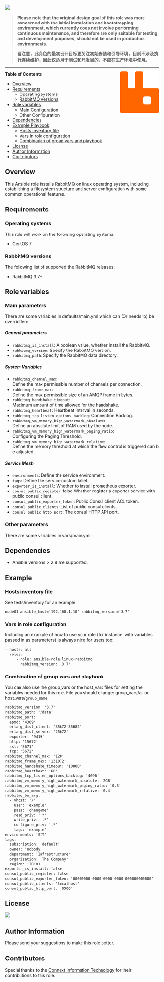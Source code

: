 ![](https://img.shields.io/badge/Ansible-RabbitMQ-green.svg?logo=angular&style=for-the-badge)

>__Please note that the original design goal of this role was more concerned with the initial installation and bootstrapping environment, which currently does not involve performing continuous maintenance, and therefore are only suitable for testing and development purposes,  should not be used in production environments.__

>__请注意，此角色的最初设计目标更关注初始安装和引导环境，目前不涉及执行连续维护，因此仅适用于测试和开发目的，不应在生产环境中使用。__
___

<p><img src="https://raw.githubusercontent.com/goldstrike77/goldstrike77.github.io/master/img/logo/logo_rabbitmq.png" align="right" /></p>

__Table of Contents__

- [Overview](#overview)
- [Requirements](#requirements)
  * [Operating systems](#operating-systems)
  * [RabbitMQ Versions](#RabbitMQ-versions)
- [ Role variables](#Role-variables)
  * [Main Configuration](#Main-parameters)
  * [Other Configuration](#Other-parameters)
- [Dependencies](#dependencies)
- [Example Playbook](#example-playbook)
  * [Hosts inventory file](#Hosts-inventory-file)
  * [Vars in role configuration](#vars-in-role-configuration)
  * [Combination of group vars and playbook](#combination-of-group-vars-and-playbook)
- [License](#license)
- [Author Information](#author-information)
- [Contributors](#Contributors)

## Overview
This Ansible role installs RabbitMQ on linux operating system, including establishing a filesystem structure and server configuration with some common operational features.

## Requirements
### Operating systems
This role will work on the following operating systems:

  * CentOS 7

### RabbitMQ versions

The following list of supported the RabbitMQ releases:

  * RabbitMQ 3.7+

## Role variables
### Main parameters #
There are some variables in defaults/main.yml which can (Or needs to) be overridden:

##### General parameters
* `rabbitmq_is_install`: A boolean value, whether install the RabbitMQ.
* `rabbitmq_version`: Specify the RabbitMQ version.
* `rabbitmq_path`: Specify the RabbitMQ data directory.

##### System Variables
* `rabbitmq_channel_max`: Define the max permissible number of channels per connection.
* `rabbitmq_frame_max`: Define the max permissible size of an AMQP frame in bytes.
* `rabbitmq_handshake_timeout`: Maximum amount of time allowed for the handshake.
* `rabbitmq_heartbeat`: Heartbeat interval in seconds.
* `rabbitmq_tcp_listen_options_backlog`: Connection Backlog.
* `rabbitmq_vm_memory_high_watermark_absolute`: Define an absolute limit of RAM used by the node.
* `rabbitmq_vm_memory_high_watermark_paging_ratio`: Configuring the Paging Threshold.
* `rabbitmq_vm_memory_high_watermark_relative`: Define the memory threshold at which the flow control is triggered can be adjusted.

##### Service Mesh
* `environments`: Define the service environment.
* `tags`: Define the service custom label.
* `exporter_is_install`: Whether to install prometheus exporter.
* `consul_public_register`: false Whether register a exporter service with public consul client.
* `consul_public_exporter_token`: Public Consul client ACL token.
* `consul_public_clients`: List of public consul clients.
* `consul_public_http_port`: The consul HTTP API port.

### Other parameters
There are some variables in vars/main.yml:

## Dependencies
- Ansible versions > 2.8 are supported.

## Example

### Hosts inventory file
See tests/inventory for an example.

    node01 ansible_host='192.168.1.10' rabbitmq_version='3.7'

### Vars in role configuration
Including an example of how to use your role (for instance, with variables passed in as parameters) is always nice for users too:

    - hosts: all
      roles:
         - role: ansible-role-linux-rabbitmq
           rabbitmq_version: '3.7'

### Combination of group vars and playbook
You can also use the group_vars or the host_vars files for setting the variables needed for this role. File you should change: group_vars/all or host_vars/`group_name`

    rabbitmq_version: '3.7'
    rabbitmq_path: '/data'
    rabbitmq_port:
      epmd: '4369'
      erlang_dist_client: '35672-35682'
      erlang_dist_server: '25672'
      exporter: '9419'
      http: '15672'
      ssl: '5671'
      tcp: '5672'
    rabbitmq_channel_max: '128'
    rabbitmq_frame_max: '131072'
    rabbitmq_handshake_timeout: '10000'
    rabbitmq_heartbeat: '60'
    rabbitmq_tcp_listen_options_backlog: '4096'
    rabbitmq_vm_memory_high_watermark_absolute: '2GB'
    rabbitmq_vm_memory_high_watermark_paging_ratio: '0.5'
    rabbitmq_vm_memory_high_watermark_relative: '0.4'
    rabbitmq_bu_arg:
      - vhost: '/'
        user: 'example'
        pass: 'changeme'
        read_priv: '.*'
        write_priv: '.*'
        configure_priv: '.*'
        tags: 'example'
    environments: 'SIT'
    tags:
      subscription: 'default'
      owner: 'nobody'
      department: 'Infrastructure'
      organization: 'The Company'
      region: 'IDC01'
    exporter_is_install: false
    consul_public_register: false
    consul_public_exporter_token: '00000000-0000-0000-0000-000000000000'
    consul_public_clients: 'localhost'
    consul_public_http_port: '8500'

## License
![](https://img.shields.io/badge/MIT-purple.svg?style=for-the-badge)

## Author Information
Please send your suggestions to make this role better.

## Contributors
Special thanks to the [Connext Information Technology](http://www.connext.com.cn) for their contributions to this role.
